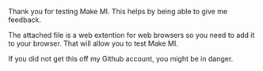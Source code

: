 Thank you for testing Make MI. This helps by being able to give me feedback.

The attached file is a web extention for web browsers so you need to add it to your browser. That will allow you to test Make MI.

If you did not get this off my Github account, you might be in danger.
